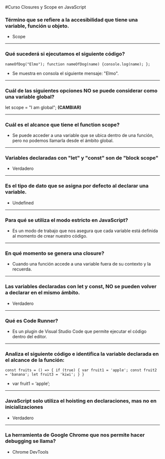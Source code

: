 #Curso Closures y Scope en JavaScript
### Término que se refiere a la accesibilidad que tiene una variable, función u objeto.
- Scope
                
----
### Qué sucederá si ejecutamos el siguiente código?
`nameOfDog("Elmo"); function nameOfDog(name) {console.log(name); }; `
- Se muestra en consola el siguiente mensaje: "Elmo".
                
----
### Cuál de las siguientes opciones NO se puede considerar como una variable global?
let scope = "I am global"; **(CAMBIAR)**
                
----
### Cuál es el alcance que tiene el function scope?
- Se puede acceder a una variable que se ubica dentro de una función, pero no podemos llamarla desde el ámbito global.
                
----
### Variables declaradas con "let" y "const" son de "block scope"
- Verdadero
                
----
### Es el tipo de dato que se asigna por defecto al declarar una variable.
- Undefined
                
----
### Para qué se utiliza el modo estricto en JavaScript?
- Es un modo de trabajo que nos asegura que cada variable está definida al momento de crear nuestro código.
                
----
###  En qué momento se genera una closure?
- Cuando una función accede a una variable fuera de su contexto y la recuerda.
                
----
### Las variables declaradas con let y const, NO se pueden volver a declarar en el mismo ámbito.
- Verdadero
                
----
### Qué es Code Runner?
- Es un plugin de Visual Studio Code que permite ejecutar el código dentro del editor.
                
----
### Analiza el siguiente código e identifica la variable declarada en el alcance de la función:
`const fruits = () => { if (true) { var fruit1 = 'apple'; const fruit2 = 'banana'; let fruit3 = 'kiwi'; } }`
- var fruit1 = ‘apple’;
                
----
### JavaScript solo utiliza el hoisting en declaraciones, mas no en inicializaciones
- Verdadero
                
----
### La herramienta de Google Chrome que nos permite hacer debugging se llama?
- Chrome DevTools